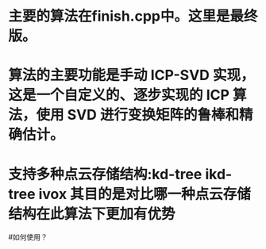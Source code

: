 # 主要的算法在finish.cpp中。这里是最终版。
# 算法的主要功能是手动 ICP-SVD 实现，这是一个自定义的、逐步实现的 ICP 算法，使用 SVD 进行变换矩阵的鲁棒和精确估计。
# 支持多种点云存储结构:kd-tree ikd-tree ivox  其目的是对比哪一种点云存储结构在此算法下更加有优势

#如何使用？

